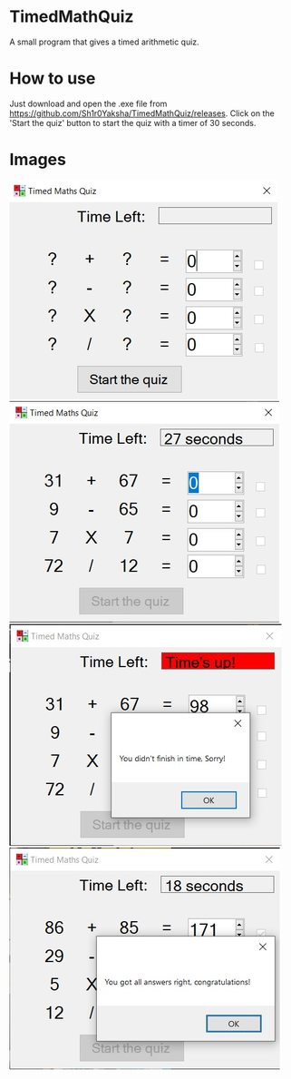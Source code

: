 ﻿# TimedMathQuiz
A small program that gives a timed arithmetic quiz.

# How to use
Just download and open the .exe file from https://github.com/Sh1r0Yaksha/TimedMathQuiz/releases.
Click on the 'Start the quiz' button to start the quiz with a timer of 30 seconds.

# Images
![Image 1 of app](/TimedMathQuiz/Docs/Images/TimedMathQuiz.jpg)\
![Image 2 of app](/TimedMathQuiz/Docs/Images/TimedMathQuiz1.jpg)\
![Image 3 of app](/TimedMathQuiz/Docs/Images/TimedMathQuiz2.jpg)\
![Image 4 of app](/TimedMathQuiz/Docs/Images/TimedMathQuiz3.jpg)